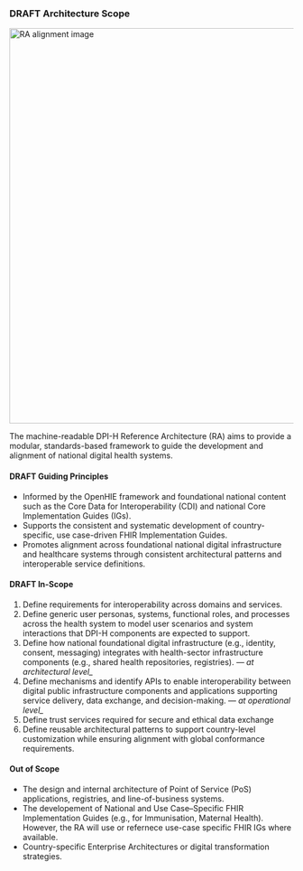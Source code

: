### DRAFT Architecture Scope

<div style="display:block">
  <img src="RAscope.JPG" alt="RA alignment image" width="700em"/>
</div>

The machine-readable DPI-H Reference Architecture (RA) aims to provide a modular, standards-based framework to guide the development and alignment of national digital health systems.

#### DRAFT Guiding Principles

- Informed by the OpenHIE framework and foundational national content such as the Core Data for Interoperability (CDI) and national Core Implementation Guides (IGs).
- Supports the consistent and systematic development of country-specific, use case-driven FHIR Implementation Guides.
- Promotes alignment across foundational national digital infrastructure and healthcare systems through consistent architectural patterns and interoperable service definitions.

#### DRAFT In-Scope

1. Define requirements for interoperability across domains and services.  
2. Define generic user personas, systems, functional roles, and processes across the health system to model user scenarios and system interactions that DPI-H components are expected to support.  
3. Define how national foundational digital infrastructure (e.g., identity, consent, messaging) integrates with health-sector infrastructure components (e.g., shared health repositories, registries). *— at architectural level_*  
4. Define mechanisms and identify APIs to enable interoperability between digital public infrastructure components and applications supporting service delivery, data exchange, and decision-making. *— at operational level_* 
5. Define trust services required for secure and ethical data exchange
6. Define reusable architectural patterns to support country-level customization while ensuring alignment with global conformance requirements.

#### Out of Scope

- The design and internal architecture of Point of Service (PoS) applications, registries, and line-of-business systems.
- The developement of National and Use Case–Specific FHIR Implementation Guides (e.g., for Immunisation, Maternal Health). However, the RA will use or refernece use-case specific FHIR IGs where available.
- Country-specific Enterprise Architectures or digital transformation strategies.
